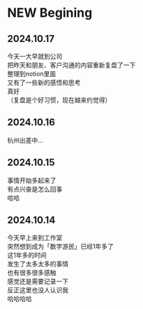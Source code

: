 # NEW Begining

## 2024.10.17
今天一大早就到公司  
把昨天和朋友、客户沟通的内容重新复盘了一下  
整理到notion里面  
又有了一些新的感悟和思考  
真好  
（复盘是个好习惯，现在越来约觉得）


## 2024.10.16
杭州出差中...  


## 2024.10.15
事情开始多起来了  
有点兴奋是怎么回事  
哈哈


## 2024.10.14
今天早上来到工作室  
突然想到成为「数字游民」已经1年多了  
这1年多的时间  
发生了太多太多的事情  
也有很多很多感触  
感觉还是需要记录一下  
反正这里也没人认识我  
哈哈哈哈

